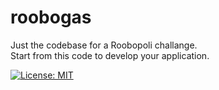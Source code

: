 # roobogas

Just the codebase for a Roobopoli challange.  
Start from this code to develop your application.

[![License: MIT](https://img.shields.io/badge/License-MIT-yellow.svg)](https://opensource.org/licenses/MIT)

